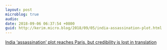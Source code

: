 ```yaml
---
layout: post
microblog: true
audio: 
date: 2018-09-06 06:37:54 +0800
guid: http://kerim.micro.blog/2018/09/05/india-assassination-plot.html
---
```

[India ‘assassination’ plot reaches Paris, but credibility is lost in translation](https://m.france24.com/en/20180904-india-activists-arrest-assassination-plot-paris-modi)
